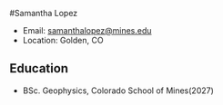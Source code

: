 #Samantha Lopez 
- Email: samanthalopez@mines.edu
- Location: Golden, CO

## Education
- BSc. Geophysics, Colorado School of Mines(2027)
